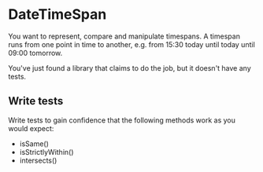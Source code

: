 # DateTimeSpan

You want to represent, compare and manipulate timespans. A timespan
runs from one point in time to another, e.g. from 15:30 today until
today until 09:00 tomorrow.

You've just found a library that claims to do the job, but it doesn't
have any tests.

## Write tests

Write tests to gain confidence that the following methods work as you
would expect:

  * isSame()
  * isStrictlyWithin()
  * intersects()
